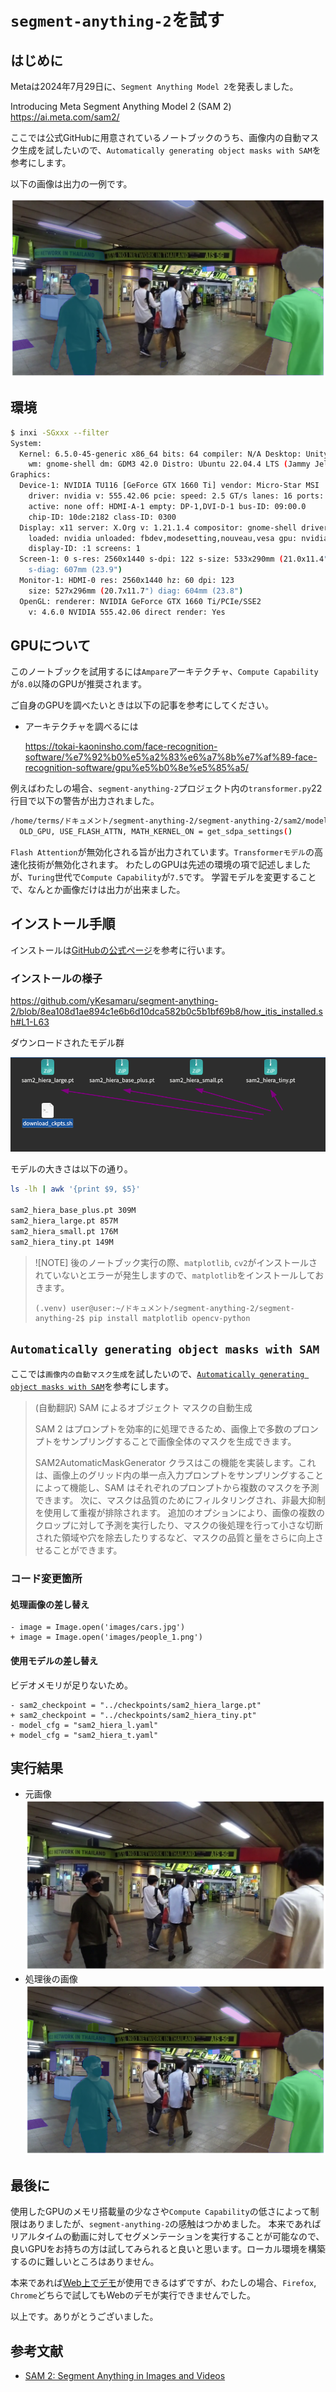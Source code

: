 # `segment-anything-2`を試す

## はじめに
Metaは2024年7月29日に、`Segment Anything Model 2`を発表しました。

Introducing Meta Segment Anything Model 2 (SAM 2)
https://ai.meta.com/sam2/

ここでは公式GitHubに用意されているノートブックのうち、画像内の自動マスク生成を試したいので、`Automatically generating object masks with SAM`を参考にします。

以下の画像は出力の一例です。

![](https://raw.githubusercontent.com/yKesamaru/segment-anything-2/master/assets/eye-catch.png)


## 環境
```bash
$ inxi -SGxxx --filter
System:
  Kernel: 6.5.0-45-generic x86_64 bits: 64 compiler: N/A Desktop: Unity
    wm: gnome-shell dm: GDM3 42.0 Distro: Ubuntu 22.04.4 LTS (Jammy Jellyfish)
Graphics:
  Device-1: NVIDIA TU116 [GeForce GTX 1660 Ti] vendor: Micro-Star MSI
    driver: nvidia v: 555.42.06 pcie: speed: 2.5 GT/s lanes: 16 ports:
    active: none off: HDMI-A-1 empty: DP-1,DVI-D-1 bus-ID: 09:00.0
    chip-ID: 10de:2182 class-ID: 0300
  Display: x11 server: X.Org v: 1.21.1.4 compositor: gnome-shell driver: X:
    loaded: nvidia unloaded: fbdev,modesetting,nouveau,vesa gpu: nvidia
    display-ID: :1 screens: 1
  Screen-1: 0 s-res: 2560x1440 s-dpi: 122 s-size: 533x290mm (21.0x11.4")
    s-diag: 607mm (23.9")
  Monitor-1: HDMI-0 res: 2560x1440 hz: 60 dpi: 123
    size: 527x296mm (20.7x11.7") diag: 604mm (23.8")
  OpenGL: renderer: NVIDIA GeForce GTX 1660 Ti/PCIe/SSE2
    v: 4.6.0 NVIDIA 555.42.06 direct render: Yes
```

## GPUについて
このノートブックを試用するには`Ampare`アーキテクチャ、`Compute Capability`が`8.0`以降のGPUが推奨されます。

ご自身のGPUを調べたいときは以下の記事を参考にしてください。

- アーキテクチャを調べるには

  https://tokai-kaoninsho.com/face-recognition-software/%e7%92%b0%e5%a2%83%e6%a7%8b%e7%af%89-face-recognition-software/gpu%e5%b0%8e%e5%85%a5/

例えばわたしの場合、`segment-anything-2`プロジェクト内の`transformer.py`22行目で以下の警告が出力されました。
```bash
/home/terms/ドキュメント/segment-anything-2/segment-anything-2/sam2/modeling/sam/transformer.py:22: UserWarning: Flash Attention is disabled as it requires a GPU with Ampere (8.0) CUDA capability.
  OLD_GPU, USE_FLASH_ATTN, MATH_KERNEL_ON = get_sdpa_settings()
```
`Flash Attention`が無効化される旨が出力されています。`Transformerモデル`の高速化技術が無効化されます。
わたしのGPUは先述の環境の項で記述しましたが、`Turing`世代で`Compute Capability`が`7.5`です。
学習モデルを変更することで、なんとか画像だけは出力が出来ました。

## インストール手順
インストールは[GitHubの公式ページ](https://github.com/facebookresearch/segment-anything-2?tab=readme-ov-file#installation)を参考に行います。

### インストールの様子
https://github.com/yKesamaru/segment-anything-2/blob/8ea108d1ae894c1e6b6d10dca582b0c5b1bf69b8/how_itis_installed.sh#L1-L63

ダウンロードされたモデル群

![](https://raw.githubusercontent.com/yKesamaru/segment-anything-2/master/assets/2024-08-05-15-45-46.png)

モデルの大きさは以下の通り。
```bash
ls -lh | awk '{print $9, $5}'

sam2_hiera_base_plus.pt 309M
sam2_hiera_large.pt 857M
sam2_hiera_small.pt 176M
sam2_hiera_tiny.pt 149M
```

> ![NOTE]
> 後のノートブック実行の際、`matplotlib`, `cv2`がインストールされていないとエラーが発生しますので、`matplotlib`をインストールしておきます。
> 
> ```
> (.venv) user@user:~/ドキュメント/segment-anything-2/segment-anything-2$ pip install matplotlib opencv-python
> ```

## `Automatically generating object masks with SAM`
ここでは`画像内の自動マスク生成`を試したいので、[`Automatically generating object masks with SAM`](https://github.com/facebookresearch/segment-anything-2/blob/main/notebooks/automatic_mask_generator_example.ipynb)を参考にします。

> (自動翻訳)
> SAM によるオブジェクト マスクの自動生成
> 
> SAM 2 はプロンプトを効率的に処理できるため、画像上で多数のプロンプトをサンプリングすることで画像全体のマスクを生成できます。
> 
> SAM2AutomaticMaskGenerator クラスはこの機能を実装します。これは、画像上のグリッド内の単一点入力プロンプトをサンプリングすることによって機能し、SAM はそれぞれのプロンプトから複数のマスクを予測できます。
> 次に、マスクは品質のためにフィルタリングされ、非最大抑制を使用して重複が排除されます。
> 追加のオプションにより、画像の複数のクロップに対して予測を実行したり、マスクの後処理を行って小さな切断された領域や穴を除去したりするなど、マスクの品質と量をさらに向上させることができます。


### コード変更箇所
#### 処理画像の差し替え
```diff: In [17]
- image = Image.open('images/cars.jpg')
+ image = Image.open('images/people_1.png')
```
#### 使用モデルの差し替え
ビデオメモリが足りないため。
```diff: In [19]
- sam2_checkpoint = "../checkpoints/sam2_hiera_large.pt"
+ sam2_checkpoint = "../checkpoints/sam2_hiera_tiny.pt"
- model_cfg = "sam2_hiera_l.yaml"
+ model_cfg = "sam2_hiera_t.yaml"
```

## 実行結果
- 元画像
  ![](https://raw.githubusercontent.com/yKesamaru/segment-anything-2/master/assets/original.png)
- 処理後の画像
  ![](https://raw.githubusercontent.com/yKesamaru/segment-anything-2/master/assets/eye-catch.png)


## 最後に
使用したGPUのメモリ搭載量の少なさや`Compute Capability`の低さによって制限はありましたが、`segment-anything-2`の感触はつかめました。
本来であればリアルタイムの動画に対してセグメンテーションを実行することが可能なので、良いGPUをお持ちの方は試してみられると良いと思います。ローカル環境を構築するのに難しいところはありません。

本来であれば[Web上でデモ](https://sam2.metademolab.com/?utm_source=ai_meta_site&utm_medium=web&utm_content=AI_demos_page&utm_campaign=July_moment)が使用できるはずですが、わたしの場合、`Firefox`, `Chrome`どちらで試してもWebのデモが実行できませんでした。

以上です。ありがとうございました。

## 参考文献
- [SAM 2: Segment Anything in Images and Videos](https://github.com/facebookresearch/segment-anything-2?tab=readme-ov-file)